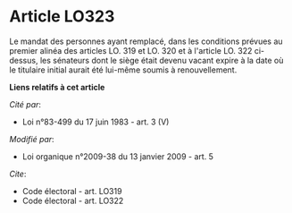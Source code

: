 # Article LO323

Le mandat des personnes ayant remplacé, dans les conditions prévues au premier alinéa des articles LO. 319 et LO. 320 et à
l'article LO. 322 ci-dessus, les sénateurs dont le siège était devenu vacant expire à la date où le titulaire initial aurait
été lui-même soumis à renouvellement.

**Liens relatifs à cet article**

_Cité par_:

  - Loi n°83-499 du 17 juin 1983 - art. 3 (V)

_Modifié par_:

  - Loi organique n°2009-38 du 13 janvier 2009 - art. 5

_Cite_:

  - Code électoral - art. LO319
  - Code électoral - art. LO322
